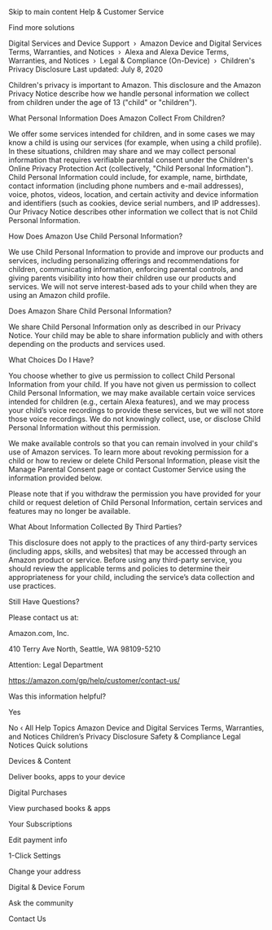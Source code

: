 Skip to main content
Help & Customer Service

Find more solutions

Digital Services and Device Support  ›  Amazon Device and Digital Services Terms, Warranties, and Notices  ›  Alexa and Alexa Device Terms, Warranties, and Notices  ›  Legal & Compliance (On-Device)  › 
Children's Privacy Disclosure
Last updated: July 8, 2020



Children's privacy is important to Amazon. This disclosure and the Amazon Privacy Notice describe how we handle personal information we collect from children under the age of 13 ("child" or "children").

What Personal Information Does Amazon Collect From Children?

We offer some services intended for children, and in some cases we may know a child is using our services (for example, when using a child profile). In these situations, children may share and we may collect personal information that requires verifiable parental consent under the Children's Online Privacy Protection Act (collectively, "Child Personal Information"). Child Personal Information could include, for example, name, birthdate, contact information (including phone numbers and e-mail addresses), voice, photos, videos, location, and certain activity and device information and identifiers (such as cookies, device serial numbers, and IP addresses). Our Privacy Notice describes other information we collect that is not Child Personal Information.

How Does Amazon Use Child Personal Information?

We use Child Personal Information to provide and improve our products and services, including personalizing offerings and recommendations for children, communicating information, enforcing parental controls, and giving parents visibility into how their children use our products and services. We will not serve interest-based ads to your child when they are using an Amazon child profile.

Does Amazon Share Child Personal Information?

We share Child Personal Information only as described in our Privacy Notice. Your child may be able to share information publicly and with others depending on the products and services used.

What Choices Do I Have?

You choose whether to give us permission to collect Child Personal Information from your child. If you have not given us permission to collect Child Personal Information, we may make available certain voice services intended for children (e.g., certain Alexa features), and we may process your child’s voice recordings to provide these services, but we will not store those voice recordings. We do not knowingly collect, use, or disclose Child Personal Information without this permission.

We make available controls so that you can remain involved in your child's use of Amazon services. To learn more about revoking permission for a child or how to review or delete Child Personal Information, please visit the Manage Parental Consent page or contact Customer Service using the information provided below.

Please note that if you withdraw the permission you have provided for your child or request deletion of Child Personal Information, certain services and features may no longer be available.

What About Information Collected By Third Parties?

This disclosure does not apply to the practices of any third-party services (including apps, skills, and websites) that may be accessed through an Amazon product or service. Before using any third-party service, you should review the applicable terms and policies to determine their appropriateness for your child, including the service’s data collection and use practices.

Still Have Questions?

Please contact us at:

Amazon.com, Inc.

410 Terry Ave North, Seattle, WA 98109-5210

Attention: Legal Department

https://amazon.com/gp/help/customer/contact-us/

Was this information helpful?

Yes
 
No
‹ All Help Topics
Amazon Device and Digital Services Terms, Warranties, and Notices
Children’s Privacy Disclosure
Safety & Compliance
Legal Notices
Quick solutions
	

Devices & Content

Deliver books, apps to your device

	

Digital Purchases

View purchased books & apps

	

Your Subscriptions

Edit payment info

	

1-Click Settings

Change your address

	

Digital & Device Forum

Ask the community

Contact Us